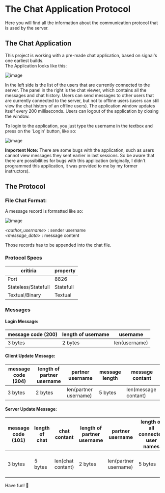 # The Chat Application Protocol
Here you will find all the information about the communication protocol that is used by the server.

## The Chat Application
This project is working with a pre-made chat application, based on signal's one earliest builds.  
The Application looks like this:  

![image](https://user-images.githubusercontent.com/55921680/118361864-dac48980-b595-11eb-934e-0ab82d3a298c.png)

In the left side is the list of the users that are currently connected to the server. The panel in the right is the chat viewer, which contains all the messages and chat history. Users can send messages to other users that are currently connected to the server, but not to offline users (users can still view the chat history of an offline users). The application window updates itself every 200 milliseconds. Users can logout of the application by closing the window. 

To login to the application, you just type the username in the textbox and press on the 'Login' button, like so:

![image](https://user-images.githubusercontent.com/55921680/118362316-ba95ca00-b597-11eb-8454-50443370b564.png)

**Importent Note:** There are some bugs with the application, such as users cannot view messages they sent earlier in last sessions. So be aware that there are possibilities for bugs with this application (originally, I didn't programmed this application, it was provided to me by my former instructors).

## The Protocol

### File Chat Format:
A message record is formatted like so:

![image](https://user-images.githubusercontent.com/55921680/118362381-fcbf0b80-b597-11eb-8b6b-0990552ff397.png)

*<author_username>* : sender username  
*<message_data>* : message content

Those records has to be appended into the chat file.

### Protocol Specs

critiria | property
---------|---------
Port | 8826
Stateless/Statefull | Statefull
Textual/Binary | Textual

### Messages
#### Login Message:
message code (200) | length of username | username
-- | -- | -- 
3 bytes | 2 bytes | len(username)

#### Client Update Message:
message code (204) | length of partner username | partner username | message length | message contant
-- | -- | -- | -- | -- 
3 bytes | 2 bytes | len(partner username) | 5 bytes | len(message contant)

#### Server Update Message:
message code (101) | length of chat | chat contant | length of partner username | partner username | length of all connected user names | all connected user names
-- | -- | -- | -- | -- | -- | -- 
3 bytes | 5 bytes | len(chat contant) | 2 bytes | len(partner username) | 5 bytes | len(all connected user names)

Have fun! 🎉
